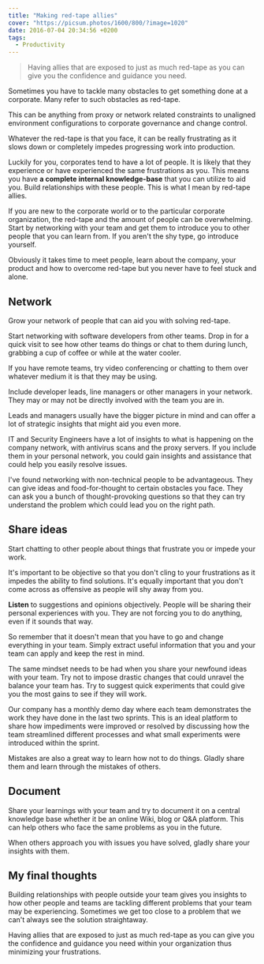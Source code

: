 ```yaml
---
title: "Making red-tape allies"
cover: "https://picsum.photos/1600/800/?image=1020"
date: 2016-07-04 20:34:56 +0200
tags:
  - Productivity
---
```


> Having allies that are exposed to just as much red-tape as you can give you
> the confidence and guidance you need.

Sometimes you have to tackle many obstacles to get something done at a
corporate. Many refer to such obstacles as red-tape.

This can be anything from proxy or network related constraints to unaligned
environment configurations to corporate governance and change control.

Whatever the red-tape is that you face, it can be really frustrating as it
slows down or completely impedes progressing work into production.

Luckily for you, corporates tend to have a lot of people. It is likely that they
experience or have experienced the same frustrations as you. This means you
have **a complete internal knowledge-base** that you can utilize to aid you.
Build relationships with these people. This is what I mean by red-tape allies.

If you are new to the corporate world or to the particular corporate
organization, the red-tape and the amount of people can be overwhelming. Start
by networking with your team and get them to introduce you to other people
that you can learn from. If you aren't the shy type, go introduce yourself.

Obviously it takes time to meet people, learn about the company, your product
and how to overcome red-tape but you never have to feel stuck and alone.

## Network

Grow your network of people that can aid you with solving red-tape.

Start networking with software developers from other teams. Drop in for a quick
visit to see how other teams do things or chat to them during lunch, grabbing a
cup of coffee or while at the water cooler.

If you have remote teams, try video conferencing or chatting to them over
whatever medium it is that they may be using.

Include developer leads, line managers or other managers in your network.
They may or may not be directly involved with the team you are in.

Leads and managers usually have the bigger picture in mind and can offer a lot
of strategic insights that might aid you even more.

IT and Security Engineers have a lot of insights to what is happening on the
company network, with antivirus scans and the proxy servers. If you include
them in your personal network, you could gain insights and assistance that
could help you easily resolve issues.

I've found networking with non-technical people to be advantageous. They can
give ideas and food-for-thought to certain obstacles you face. They can
ask you a bunch of thought-provoking questions so that they can try understand
the problem which could lead you on the right path.

## Share ideas

Start chatting to other people about things that frustrate you or impede your
work.

It's important to be objective so that you don't cling to your frustrations as
it impedes the ability to find solutions. It's equally important that you
don't come across as offensive as people will shy away from you.

**Listen** to suggestions and opinions objectively. People will be sharing their
personal experiences with you. They are not forcing you to do anything, even if
it sounds that way.

So remember that it doesn't mean that you have to go and change everything in
your team. Simply extract useful information that you and your team can apply
and keep the rest in mind.

The same mindset needs to be had when you share your newfound ideas with your
team. Try not to impose drastic changes that could unravel the balance your
team has. Try to suggest quick experiments that could give you the most gains
to see if they will work.

Our company has a monthly demo day where each team demonstrates the work they
have done in the last two sprints. This is an ideal platform to share how
impediments were improved or resolved by discussing how the team streamlined
different processes and what small experiments were introduced within the sprint.

Mistakes are also a great way to learn how not to do things. Gladly share them
and learn through the mistakes of others.

## Document

Share your learnings with your team and try to document it on a central
knowledge base whether it be an online Wiki, blog or Q&A platform. This can
help others who face the same problems as you in the future.

When others approach you with issues you have solved, gladly share your insights
with them.

## My final thoughts

Building relationships with people outside your team gives you insights to how
other people and teams are tackling different problems that your team may be
experiencing. Sometimes we get too close to a problem that we can't always
see the solution straightaway.

Having allies that are exposed to just as much red-tape as you can give you the
confidence and guidance you need within your organization thus minimizing
your frustrations.
